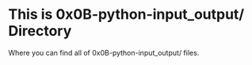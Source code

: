 # This is 0x0B-python-input_output/ Directory

Where you can find all of 0x0B-python-input_output/ files.
